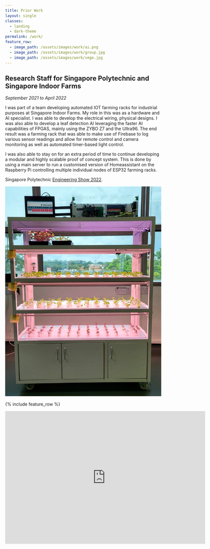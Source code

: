```yaml
---
title: Prior Work
layout: single
classes:
  - landing
  - dark-theme
permalink: /work/
feature_row:
  - image_path: /assets/images/work/ai.png
  - image_path: /assets/images/work/group.jpg
  - image_path: /assets/images/work/vege.jpg
---
```


## **Research Staff for Singapore Polytechnic and Singapore Indoor Farms**
*September 2021 to April 2022*

I was part of a team developing automated IOT farming racks for industrial purposes at Singapore Indoor Farms. My role in this was as a hardware and AI specialist. I was able to develop the electrical wiring, physical designs. I was also able to develop a leaf detection AI leveraging the faster AI capabilities of FPGAS, mainly using the ZYBO Z7 and the Ultra96. The end result was a farming rack that was able to make use of Firebase to log various sensor readings and allow for remote control and camera monitoring as well as automated timer-based light control.

I was also able to stay on for an extra period of time to continue developing a modular and highly scalable proof of concept system. This is done by using a main server to run a customised version of Homeassistant on the Raspberry Pi controlling multiple individual nodes of ESP32 farming racks.

Singapore Polytechnic [Engineering Show 2022](https://www.sp.edu.sg/engineering-cluster/eee/sp-engineering-show/engineering-show-2022/artificial-intelligence-and-internet-of-things-using-fpga).

![](/assets/images/work/rack.jpg)

{% include feature_row %}

<iframe width="646" height="428" src="https://www.youtube.com/embed/0kXcF13GMew" title="Artificial Intelligence and Internet of Things Using FPGA" frameborder="0" allow="accelerometer; autoplay; clipboard-write; encrypted-media; gyroscope; picture-in-picture" allowfullscreen></iframe>




